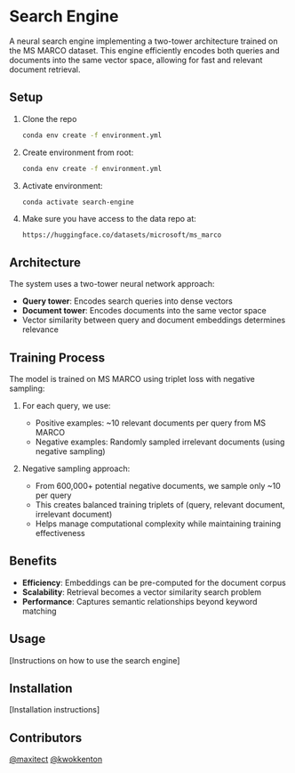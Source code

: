 # Search Engine

A neural search engine implementing a two-tower architecture trained on the MS MARCO dataset. This engine efficiently encodes both queries and documents into the same vector space, allowing for fast and relevant document retrieval.

## Setup

1. Clone the repo

   ```bash
   conda env create -f environment.yml
   ```

1. Create environment from root:

   ```bash
   conda env create -f environment.yml
   ```

1. Activate environment:

   ```bash
   conda activate search-engine
   ```

1. Make sure you have access to the data repo at:
   ```
   https://huggingface.co/datasets/microsoft/ms_marco
   ```

## Architecture

The system uses a two-tower neural network approach:

- **Query tower**: Encodes search queries into dense vectors
- **Document tower**: Encodes documents into the same vector space
- Vector similarity between query and document embeddings determines relevance

## Training Process

The model is trained on MS MARCO using triplet loss with negative sampling:

1. For each query, we use:

   - Positive examples: ~10 relevant documents per query from MS MARCO
   - Negative examples: Randomly sampled irrelevant documents (using negative sampling)

2. Negative sampling approach:
   - From 600,000+ potential negative documents, we sample only ~10 per query
   - This creates balanced training triplets of (query, relevant document, irrelevant document)
   - Helps manage computational complexity while maintaining training effectiveness

## Benefits

- **Efficiency**: Embeddings can be pre-computed for the document corpus
- **Scalability**: Retrieval becomes a vector similarity search problem
- **Performance**: Captures semantic relationships beyond keyword matching

## Usage

[Instructions on how to use the search engine]

## Installation

[Installation instructions]

## Contributors

[@maxitect](https://github.com/maxitect)
[@kwokkenton](https://github.com/kwokkenton)
